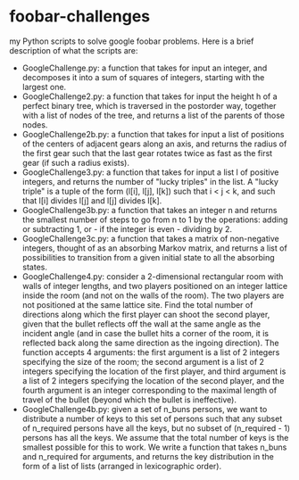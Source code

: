 # foobar-challenges
my Python scripts to solve google foobar problems. Here is a brief description of what the scripts are:
- GoogleChallenge.py: a function that takes for input an integer, and decomposes it into a sum of squares of integers, starting with the largest one.
- GoogleChallenge2.py: a function that takes for input the height h of a perfect binary tree, which is traversed in the postorder way, together with a list of nodes of the tree, and returns a list of the parents of those nodes.
- GoogleChallenge2b.py: a function that takes for input a list of positions of the centers of adjacent gears along an axis, and returns the radius of the first gear such that the last gear rotates twice as fast as the first gear (if such a radius exists). 
- GoogleChallenge3.py: a function that takes for input a list l of positive integers, and returns the number of "lucky triples" in the list. A "lucky triple" is a tuple of the form (l[i], l[j], l[k]) such that i < j < k, and such that l[i] divides l[j] and l[j] divides l[k].
- GoogleChallenge3b.py: a function that takes an integer n and returns the smallest number of steps to go from n to 1 by the operations: adding or subtracting 1, or - if the integer is even - dividing by 2.
- GoogleChallenge3c.py: a function that takes a matrix of non-negative integers, thought of as an absorbing Markov matrix, and returns a list of possibilities to transition from a given initial state to all the absorbing states.
- GoogleChallenge4.py: consider a 2-dimensional rectangular room with walls of integer lengths, and two players positioned on an integer lattice inside the room (and not on the walls of the room). The two players are not positioned at the same lattice site. Find the total number of directions along which the first player can shoot the second player, given that the bullet reflects off the wall at the same angle as the incident angle (and in case the bullet hits a corner of the room, it is reflected back along the same direction as the ingoing direction). The function accepts 4 arguments: the first argument is a list of 2 integers specifying the size of the room; the second argument is a list of 2 integers specifying the location of the first player, and third argument is a list of 2 integers specifying the location of the second player, and the fourth argument is an integer corresponding to the maximal length of travel of the bullet (beyond which the bullet is ineffective).
- GoogleChallenge4b.py: given a set of n_buns persons, we want to distribute a number of keys to this set of persons such that any subset of n_required persons have all the keys, but no subset of (n_required - 1) persons has all the keys. We assume that the total number of keys is the smallest possible for this to work. We write a function that takes n_buns and n_required for arguments, and returns the key distribution in the form of a list of lists (arranged in lexicographic order).
